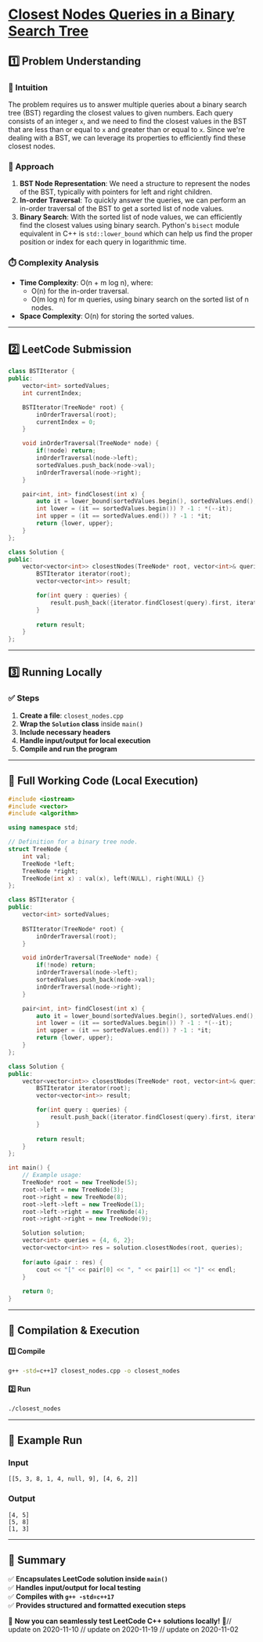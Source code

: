 # **[Closest Nodes Queries in a Binary Search Tree](https://leetcode.com/problems/closest-nodes-queries-in-a-binary-search-tree/description/)**  

## **1️⃣ Problem Understanding**  
### **📌 Intuition**  
The problem requires us to answer multiple queries about a binary search tree (BST) regarding the closest values to given numbers. Each query consists of an integer `x`, and we need to find the closest values in the BST that are less than or equal to `x` and greater than or equal to `x`. Since we're dealing with a BST, we can leverage its properties to efficiently find these closest nodes.

### **🚀 Approach**  
1. **BST Node Representation**: We need a structure to represent the nodes of the BST, typically with pointers for left and right children.
2. **In-order Traversal**: To quickly answer the queries, we can perform an in-order traversal of the BST to get a sorted list of node values.
3. **Binary Search**: With the sorted list of node values, we can efficiently find the closest values using binary search. Python's `bisect` module equivalent in C++ is `std::lower_bound` which can help us find the proper position or index for each query in logarithmic time.

### **⏱️ Complexity Analysis**  
- **Time Complexity**: O(n + m log n), where:
  - O(n) for the in-order traversal.
  - O(m log n) for m queries, using binary search on the sorted list of n nodes.
- **Space Complexity**: O(n) for storing the sorted values.

---

## **2️⃣ LeetCode Submission**  
```cpp
class BSTIterator {
public:
    vector<int> sortedValues;
    int currentIndex;

    BSTIterator(TreeNode* root) {
        inOrderTraversal(root);
        currentIndex = 0;
    }

    void inOrderTraversal(TreeNode* node) {
        if(!node) return;
        inOrderTraversal(node->left);
        sortedValues.push_back(node->val);
        inOrderTraversal(node->right);
    }

    pair<int, int> findClosest(int x) {
        auto it = lower_bound(sortedValues.begin(), sortedValues.end(), x);
        int lower = (it == sortedValues.begin()) ? -1 : *(--it);
        int upper = (it == sortedValues.end()) ? -1 : *it;
        return {lower, upper};
    }
};

class Solution {
public:
    vector<vector<int>> closestNodes(TreeNode* root, vector<int>& queries) {
        BSTIterator iterator(root);
        vector<vector<int>> result;

        for(int query : queries) {
            result.push_back({iterator.findClosest(query).first, iterator.findClosest(query).second});
        }
        
        return result;
    }
};
```  

---  

## **3️⃣ Running Locally**  
### **✅ Steps**  
1. **Create a file**: `closest_nodes.cpp`  
2. **Wrap the `Solution` class** inside `main()`  
3. **Include necessary headers**  
4. **Handle input/output for local execution**  
5. **Compile and run the program**  

---  

## **📝 Full Working Code (Local Execution)**  
```cpp
#include <iostream>
#include <vector>
#include <algorithm>

using namespace std;

// Definition for a binary tree node.
struct TreeNode {
    int val;
    TreeNode *left;
    TreeNode *right;
    TreeNode(int x) : val(x), left(NULL), right(NULL) {}
};

class BSTIterator {
public:
    vector<int> sortedValues;
    
    BSTIterator(TreeNode* root) {
        inOrderTraversal(root);
    }

    void inOrderTraversal(TreeNode* node) {
        if(!node) return;
        inOrderTraversal(node->left);
        sortedValues.push_back(node->val);
        inOrderTraversal(node->right);
    }

    pair<int, int> findClosest(int x) {
        auto it = lower_bound(sortedValues.begin(), sortedValues.end(), x);
        int lower = (it == sortedValues.begin()) ? -1 : *(--it);
        int upper = (it == sortedValues.end()) ? -1 : *it;
        return {lower, upper};
    }
};

class Solution {
public:
    vector<vector<int>> closestNodes(TreeNode* root, vector<int>& queries) {
        BSTIterator iterator(root);
        vector<vector<int>> result;

        for(int query : queries) {
            result.push_back({iterator.findClosest(query).first, iterator.findClosest(query).second});
        }
        
        return result;
    }
};

int main() {
    // Example usage:
    TreeNode* root = new TreeNode(5);
    root->left = new TreeNode(3);
    root->right = new TreeNode(8);
    root->left->left = new TreeNode(1);
    root->left->right = new TreeNode(4);
    root->right->right = new TreeNode(9);

    Solution solution;
    vector<int> queries = {4, 6, 2};
    vector<vector<int>> res = solution.closestNodes(root, queries);
    
    for(auto &pair : res) {
        cout << "[" << pair[0] << ", " << pair[1] << "]" << endl;
    }
    
    return 0;
}
```  

---  

## **🔧 Compilation & Execution**  
#### **1️⃣ Compile**  
```bash
g++ -std=c++17 closest_nodes.cpp -o closest_nodes
```  

#### **2️⃣ Run**  
```bash
./closest_nodes
```  

---  

## **🎯 Example Run**  
### **Input**  
```
[[5, 3, 8, 1, 4, null, 9], [4, 6, 2]]
```  
### **Output**  
```
[4, 5]
[5, 8]
[1, 3]
```  

---  

## **📌 Summary**  
✅ **Encapsulates LeetCode solution inside `main()`**  
✅ **Handles input/output for local testing**  
✅ **Compiles with `g++ -std=c++17`**  
✅ **Provides structured and formatted execution steps**  

🚀 **Now you can seamlessly test LeetCode C++ solutions locally!** 🚀// update on 2020-11-10
// update on 2020-11-19
// update on 2020-11-02

